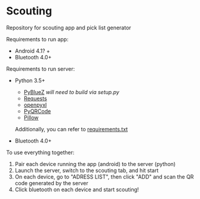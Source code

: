 # Scouting
Repository for scouting app and pick list generator

Requirements to run app:
* Android 4.1? +
* Bluetooth 4.0+

Requirements to run server:
* Python 3.5+
  * [PyBlueZ](https://github.com/pybluez/pybluez) *will need to build via setup.py*
  * [Requests](http://docs.python-requests.org/en/master/)
  * [openpyxl](https://openpyxl.readthedocs.io/en/stable/)
  * [PyQRCode](https://pypi.org/project/PyQRCode/)
  * [Pillow](https://python-pillow.org/)
  
  Additionally, you can refer to [requirements.txt](https://github.com/Team4618/Scouting/blob/master/Server/requirements.txt)
* Bluetooth 4.0+

To use everything together:
1. Pair each device running the app (android) to the server (python)
2. Launch the server, switch to the scouting tab, and hit start
3. On each device, go to "ADRESS LIST", then click "ADD" and scan the QR code generated by the server
4. Click bluetooth on each device and start scouting!
